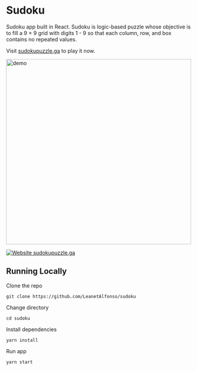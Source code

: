 # Sudoku

Sudoku app built in React. Sudoku is logic-based puzzle whose objective is to fill a 9 × 9 grid with digits 1 - 9 so that each column, row, and box contains no repeated values.

Visit [sudokupuzzle.ga](https://www.sudokupuzzle.ga/) to play it now.

<img alt="demo" src="demo.gif" width="500" height="auto"/>


<p align="center">

[![Website sudokupuzzle.ga](https://img.shields.io/website-up-down-green-red/http/shields.io.svg)](https://www.sudokupuzzle.ga/)

</p>

## Running Locally

Clone the repo

```
git clone https://github.com/LeanetAlfonso/sudoku
```

Change directory

```
cd sudoku
```

Install dependencies

```
yarn install
```

Run app

```
yarn start
```
